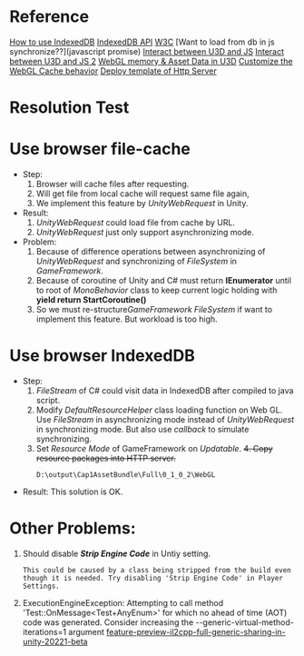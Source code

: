 # Reference
[How to use IndexedDB](https://hacks.mozilla.org/2012/02/storing-images-and-files-in-indexeddb/)
[IndexedDB API](https://developer.mozilla.org/en-US/docs/Web/API/IndexedDB_API/Using_IndexedDB)
[W3C](https://www.w3.org/TR/IndexedDB/)
[Want to load from db in js synchronize??](javascript promise)
[Interact between U3D and JS](https://docs.unity3d.com/Manual/webgl-interactingwithbrowserscripting.html)
[Interact between U3D and JS 2](https://docs.unity3d.com/2022.2/Documentation/Manual/webgl-interactingwithbrowserscripting.html)
[WebGL memory & Asset Data in U3D](https://docs.unity3d.com/2020.1/Documentation/Manual/webgl-memory.html)
[Customize the WebGL Cache behavior](https://docs.unity3d.com/2022.2/Documentation/Manual/webgl-caching.html)
[Deploy template of Http Server](https://docs.unity3d.com/2022.2/Documentation/Manual/webgl-server-configuration-code-samples.html)

# Resolution Test
# Use browser file-cache
* Step:
    1. Browser will cache files after requesting.
    2. Will get file from local cache will request same file again, 
    3. We implement this feature by *UnityWebRequest* in Unity.
* Result:
    1. *UnityWebRequest* could load file from cache by URL.
    2. *UnityWebRequest* just only support asynchronizing mode.
* Problem:
    1. Because of difference operations between asynchronizing of *UnityWebRequest* and synchronizing of *FileSystem* in *GameFramework*.
    2. Because of coroutine of Unity and C# must return **IEnumerator** until to root of *MonoBehavior* class to keep current logic holding with **yield return StartCoroutine()**
    3. So we must re-structure*GameFramework* *FileSystem*  if want to implement this feature. But workload is too high.


# Use browser IndexedDB
* Step:
    1. *FileStream* of C# could visit data in IndexedDB after compiled to java script. 
    2. Modify *DefaultResourceHelper* class loading function on Web GL. Use *FileStream* in asynchronizing mode instead of *UnityWebRequest* in synchronizing mode. But also use *callback* to simulate synchronizing.
    3. Set *Resource Mode* of GameFramework on *Updatable*.
    ~~4. Copy resource packages into HTTP server.~~
        ```
        D:\output\Cap1AssetBundle\Full\0_1_0_2\WebGL
        ```
* Result:
    This solution is OK.


# Other Problems:
1. Should disable ***Strip Engine Code*** in Untiy setting.
    ```
    This could be caused by a class being stripped from the build even though it is needed. Try disabling 'Strip Engine Code' in Player Settings.
    ```
2. ExecutionEngineException: Attempting to call method 'Test::OnMessage<Test+AnyEnum>' for which no ahead of time (AOT) code was generated.  Consider increasing the --generic-virtual-method-iterations=1 argument
[feature-preview-il2cpp-full-generic-sharing-in-unity-20221-beta](https://blog.unity.com/technology/feature-preview-il2cpp-full-generic-sharing-in-unity-20221-beta)

